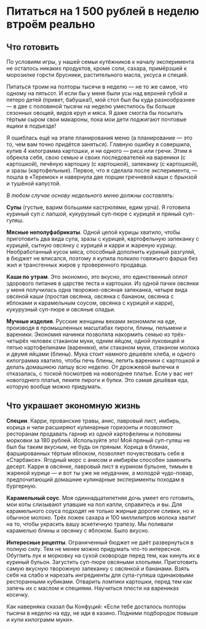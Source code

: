 # Питаться на 1 500 рублей в неделю втроём реально
## Что готовить

По условиям игры, у нашей семьи кутёжников к началу эксперимента не осталось никаких продуктов, кроме соли, сахара, примёрзшей к морозилке горсти брусники, растительного масла, уксуса и специй.

Питаться троим на полторы тысячи в неделю — не то же самое, что одному на пятьсот. И если бы у меня были усы над верхней губой и пятеро детей (привет, бабушка!), мой стол был бы куда разнообразнее — в две с половиной тысячи на неделю уместилось бы больше сезонных овощей, видов круп и мяса. Я даже смогла бы посыпать тёртым сыром свои макароны, пока мои дети поджигают почтовые ящики в подъезде!

Я ошиблась ещё на этапе планирования меню (а планирование — это то, чем вам точно придётся заняться). Главную ошибку я совершила, купив 4 килограмма картошки, и ни одного — риса или гречи. Этим я обрекла себя, свою семью и своих последователей на вареники (с картошкой), печёную картошку (с картошкой), запеканку (с картошкой), и зразы (картофельные). Первое, что я сделала после эксперимента, — пошла в «Теремок» и навернула две порции гречневой каши с брынзой и тушёной капустой.

_В любом случае основу недельного меню должны составлять:_

**Супы** (густые, варим большими кастрюлями, едим урча). Я готовила куриный суп с лапшой, кукурузный суп-пюре с курицей и пряный суп-гуляш.

**Мясные неполуфабрикаты**. Одной целой курицы хватило, чтобы приготовить два вида супа, зразы с курицей, картофельную запеканку с курицей, сытную овсянку с курицей и карри и жареную курицу. Необработанный кусок мяса, способный дополнить куриный разгуляй, в бюджет не вписался, поэтому я купила полкило говяжьего фарша без жил и трансгенных жиров у проверенного продавца.

**Каши по утрам**. Это экономно, это вкусно, это единственный оплот здорового питания в царстве теста и картошки. Из одной пачки овсянки у меня получилась одна творожно-овсяная запеканка, четыре вида овсяной каши (простая овсянка, овсянка с бананом, овсянка с яблоками и карамельным соусом, овсянка с курицей и карри), кукурузный суп-пюре и овсяные оладьи.

**Мучные изделия**. Русские женщины веками экономили на еде, производя в промышленных масштабах пироги, блины, пельмени и вареники. Экономия начинки позволяла накормить семью из трёх-четырёх человек стаканом муки, одним яйцом, одной луковицей и пятью картофелинами (вареники), или стаканом муки, стаканом молока и двумя яйцами (блины). Мука стоит намного дешевле хлеба, и одного килограмма хватило, чтобы печь блины, лепить вареники с картошкой и делать домашнюю лапшу всю неделю. От дрожжевой выпечки я отказалась, с тоской посмотрев на новогоднее платье. Если у вас нет новогоднего платья, пеките пироги и булки. Это самая дешёвая еда, которую вообще можно придумать.

## Что украшает экономную жизнь

**Специи**. Карри, прованские травы, анис, лавровый лист, имбирь, корица и чили расширяют кулинарные горизонты и позволяют ресторанам продавать гарнир из одной картофелины и половины морковки за 180 рублей. Используйте это! Мой пряный суп-гуляш не был бы таким вкусным, не будь он пряным. Корица в блинах, фаршированных тёртым яблоком, позволяет почувствовать себя в «Старбаксе». Ягодный морс с анисом и имбирём способен заменить десерт. Карри в овсянке, лавровый лист в курином бульоне, тимьян в жареной курице — и вот ты уже не неудачник, а молодой чудо-повар, предпочитающий домашние кулинарные эксперименты походам в бургерную.

**Карамельный соус**. Моя одиннадцатилетняя дочь умеет его готовить, мои коты слизывают упавшие на пол капли, справитесь и вы. Для карамельного соуса подходят не только жирные дорогие сливки, но и обычное молоко. Трёх ложек сахара и 100 миллилитров молока хватит на то, чтобы украсить вашу аскетичную трапезу. Мы поливали карамелью блины и овсянку с яблоком. Было вкусно.

**Интересные рецепты**. Ограниченный бюджет не даёт развернуться в полную силу. Тем не менее можно придумать что-то интересное. Обуглить лук и морковку на сухой сковороде перед тем, как кинуть их в куриный бульон. Загустить суп-пюре овсяными хлопьями. Приготовить самую вкусную творожную запеканку с овсянкой и бананами. Взять себя на слабо и нарезать ингредиенты для супа-гуляша одинаковыми ресторанными кубиками. Отварить ломтики картошки, перед тем как запечь их с маслом и специями. Научиться плести на варениках косичку.

Как наверняка сказал бы Конфуций: «Если тебе досталось полторы тысячи в неделю на еду, не иди в казино. Подними подбородок повыше и купи килограмм муки».
